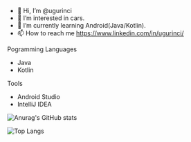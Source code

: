 - 👋 Hi, I’m @ugurinci
- 👀 I’m interested in cars.
- 🌱 I’m currently learning Android(Java/Kotlin).
- 📫 How to reach me https://www.linkedin.com/in/ugurinci/

Pogramming Languages
- Java
- Kotlin

Tools
- Android Studio
- IntelliJ IDEA

![Anurag's GitHub stats](https://github-readme-stats.vercel.app/api?username=ugurinci&show_icons=true&count_private=true&bg_color=30,e96443,904e95&title_color=fff&text_color=fff&icon_color=fff)

![Top Langs](https://github-readme-stats.vercel.app/api/top-langs/?username=ugurinci&bg_color=30,e96443,904e95&title_color=fff&text_color=fff&icon_color=fff)
